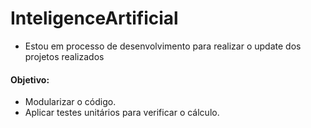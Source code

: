 # InteligenceArtificial

- Estou em processo de desenvolvimento para realizar o update dos projetos realizados


#### **Objetivo:**
- Modularizar o código.
- Aplicar testes unitários para verificar o cálculo.

